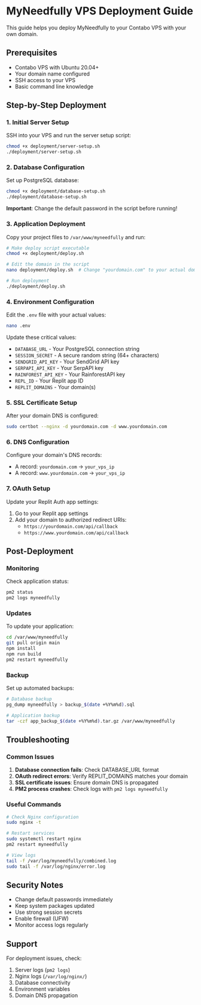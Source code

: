 # MyNeedfully VPS Deployment Guide

This guide helps you deploy MyNeedfully to your Contabo VPS with your own domain.

## Prerequisites

- Contabo VPS with Ubuntu 20.04+ 
- Your domain name configured
- SSH access to your VPS
- Basic command line knowledge

## Step-by-Step Deployment

### 1. Initial Server Setup

SSH into your VPS and run the server setup script:

```bash
chmod +x deployment/server-setup.sh
./deployment/server-setup.sh
```

### 2. Database Configuration

Set up PostgreSQL database:

```bash
chmod +x deployment/database-setup.sh
./deployment/database-setup.sh
```

**Important**: Change the default password in the script before running!

### 3. Application Deployment

Copy your project files to `/var/www/myneedfully` and run:

```bash
# Make deploy script executable
chmod +x deployment/deploy.sh

# Edit the domain in the script
nano deployment/deploy.sh  # Change "yourdomain.com" to your actual domain

# Run deployment
./deployment/deploy.sh
```

### 4. Environment Configuration

Edit the `.env` file with your actual values:

```bash
nano .env
```

Update these critical values:
- `DATABASE_URL` - Your PostgreSQL connection string
- `SESSION_SECRET` - A secure random string (64+ characters)
- `SENDGRID_API_KEY` - Your SendGrid API key
- `SERPAPI_API_KEY` - Your SerpAPI key
- `RAINFOREST_API_KEY` - Your RainforestAPI key
- `REPL_ID` - Your Replit app ID
- `REPLIT_DOMAINS` - Your domain(s)

### 5. SSL Certificate Setup

After your domain DNS is configured:

```bash
sudo certbot --nginx -d yourdomain.com -d www.yourdomain.com
```

### 6. DNS Configuration

Configure your domain's DNS records:
- A record: `yourdomain.com` → `your_vps_ip`
- A record: `www.yourdomain.com` → `your_vps_ip`

### 7. OAuth Setup

Update your Replit Auth app settings:
1. Go to your Replit app settings
2. Add your domain to authorized redirect URIs:
   - `https://yourdomain.com/api/callback`
   - `https://www.yourdomain.com/api/callback`

## Post-Deployment

### Monitoring

Check application status:
```bash
pm2 status
pm2 logs myneedfully
```

### Updates

To update your application:
```bash
cd /var/www/myneedfully
git pull origin main
npm install
npm run build
pm2 restart myneedfully
```

### Backup

Set up automated backups:
```bash
# Database backup
pg_dump myneedfully > backup_$(date +%Y%m%d).sql

# Application backup
tar -czf app_backup_$(date +%Y%m%d).tar.gz /var/www/myneedfully
```

## Troubleshooting

### Common Issues

1. **Database connection fails**: Check DATABASE_URL format
2. **OAuth redirect errors**: Verify REPLIT_DOMAINS matches your domain
3. **SSL certificate issues**: Ensure domain DNS is propagated
4. **PM2 process crashes**: Check logs with `pm2 logs myneedfully`

### Useful Commands

```bash
# Check Nginx configuration
sudo nginx -t

# Restart services
sudo systemctl restart nginx
pm2 restart myneedfully

# View logs
tail -f /var/log/myneedfully/combined.log
sudo tail -f /var/log/nginx/error.log
```

## Security Notes

- Change default passwords immediately
- Keep system packages updated
- Use strong session secrets
- Enable firewall (UFW)
- Monitor access logs regularly

## Support

For deployment issues, check:
1. Server logs (`pm2 logs`)
2. Nginx logs (`/var/log/nginx/`)
3. Database connectivity
4. Environment variables
5. Domain DNS propagation